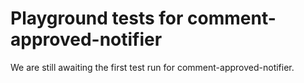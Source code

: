 # Playground tests for comment-approved-notifier
We are still awaiting the first test run for comment-approved-notifier.
